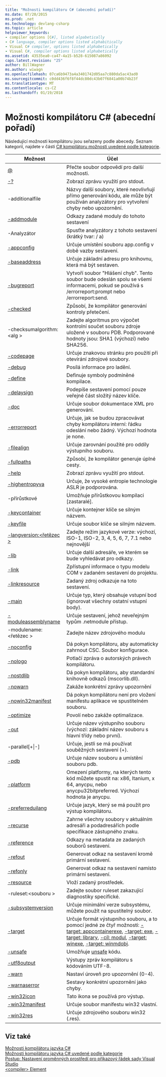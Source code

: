```yaml
---
title: "Možnosti kompilátoru C# (abecední pořadí)"
ms.date: 07/20/2015
ms.prod: .net
ms.technology: devlang-csharp
ms.topic: article
helpviewer_keywords:
- compiler options [C#], listed alpabetically
- C# language, compiler options listed alphabitically
- Visual C# compiler, options listed alphabetically
- Visual C#, compiler options listed alphabetically
ms.assetid: 43535ea0-ca47-4a15-b528-615087a86092
caps.latest.revision: "25"
author: BillWagner
ms.author: wiwagn
ms.openlocfilehash: 07ca6b9473a4a3401742d05aa7c880da5ac43ad0
ms.sourcegitcommit: c0dd436f6f8f44dc80dc43b07f6841a00b74b23f
ms.translationtype: MT
ms.contentlocale: cs-CZ
ms.lasthandoff: 01/19/2018
---
```

# <a name="c-compiler-options-listed-alphabetically"></a>Možnosti kompilátoru C# (abecední pořadí)
Následující možnosti kompilátoru jsou seřazeny podle abecedy. Seznam kategorií, najdete v části [C# kompilátoru možnosti uvedené podle kategorie](../../../csharp/language-reference/compiler-options/listed-by-category.md).  
  
|Možnost|Účel|  
|------------|-------------|  
|[@](../../../csharp/language-reference/compiler-options/response-file-compiler-option.md)|Přečte soubor odpovědí pro další možnosti.|  
|[-?](../../../csharp/language-reference/compiler-options/help-compiler-option.md)|Zobrazí zprávu využití pro stdout.|  
|-additionalfile|Názvy další soubory, které neovlivňují přímo generování kódu, ale může být používán analyzátory pro vytvoření chyby nebo upozornění.|  
|[-addmodule](../../../csharp/language-reference/compiler-options/addmodule-compiler-option.md)|Odkazy zadané moduly do tohoto sestavení|  
|-Analyzátor|Spusťte analyzátory z tohoto sestavení (krátký tvar: / a)|  
|[-appconfig](../../../csharp/language-reference/compiler-options/appconfig-compiler-option.md)|Určuje umístění souboru app.config v době vazby sestavení.|  
|[-baseaddress](../../../csharp/language-reference/compiler-options/baseaddress-compiler-option.md)|Určuje základní adresu pro knihovnu, která má být sestaven.|  
|[-bugreport](../../../csharp/language-reference/compiler-options/bugreport-compiler-option.md)|Vytvoří soubor "Hlášení chyb". Tento soubor bude odeslán spolu se všemi informacemi, pokud se používá s /errorreport:prompt nebo /errorreport:send.|  
|[-checked](../../../csharp/language-reference/compiler-options/checked-compiler-option.md)|Způsobí, že kompilátor generování kontroly přetečení.|  
|-checksumalgorithm:\<alg >|Zadejte algoritmus pro výpočet kontrolní součet souboru zdroje uložené v souboru PDB.  Podporované hodnoty jsou: SHA1 (výchozí) nebo SHA256.|  
|[-codepage](../../../csharp/language-reference/compiler-options/codepage-compiler-option.md)|Určuje znakovou stránku pro použití při otevírání zdrojové soubory.|  
|[-debug](../../../csharp/language-reference/compiler-options/debug-compiler-option.md)|Posílá informace pro ladění.|  
|[-define](../../../csharp/language-reference/compiler-options/define-compiler-option.md)|Definuje symboly podmíněné kompilace.|  
|[-delaysign](../../../csharp/language-reference/compiler-options/delaysign-compiler-option.md)|Podepíše sestavení pomocí pouze veřejné část složitý název klíče.|  
|[-doc](../../../csharp/language-reference/compiler-options/doc-compiler-option.md)|Určuje soubor dokumentace XML pro generování.|  
|[-errorreport](../../../csharp/language-reference/compiler-options/errorreport-compiler-option.md)|Určuje, jak se budou zpracovávat chyby kompilátoru interní: řádku odeslání nebo žádný. Výchozí hodnota je none.|  
|[-filealign](../../../csharp/language-reference/compiler-options/filealign-compiler-option.md)|Určuje zarovnání použité pro oddíly výstupního souboru.|  
|[-fullpaths](../../../csharp/language-reference/compiler-options/fullpaths-compiler-option.md)|Způsobí, že kompilátor generuje úplné cesty.|  
|[-help](../../../csharp/language-reference/compiler-options/help-compiler-option.md)|Zobrazí zprávu využití pro stdout.|  
|[-highentropyva](../../../csharp/language-reference/compiler-options/highentropyva-compiler-option.md)|Určuje, že vysoké entropie technologie ASLR je podporována.|  
|-přírůstkové|Umožňuje přírůstkovou kompilaci [zastaralé].|  
|[-keycontainer](../../../csharp/language-reference/compiler-options/keycontainer-compiler-option.md)|Určuje kontejner klíče se silným názvem.|  
|[-keyfile](../../../csharp/language-reference/compiler-options/keyfile-compiler-option.md)|Určuje soubor klíče se silným názvem.|  
|[-langversion:\<řetězec >](../../../csharp/language-reference/compiler-options/langversion-compiler-option.md)|Zadejte režim jazykové verze: výchozí, ISO-1, ISO-2, 3, 4, 5, 6, 7, 7.1 nebo nejnovější |  
|[-lib](../../../csharp/language-reference/compiler-options/lib-compiler-option.md)|Určuje další adresáře, ve kterém se bude vyhledávat pro odkazy.|  
|[-link](../../../csharp/language-reference/compiler-options/link-compiler-option.md)|Zpřístupní informace o typu modelu COM v zadaném sestavení do projektu.|  
|[-linkresource](../../../csharp/language-reference/compiler-options/linkresource-compiler-option.md)|Zadaný zdroj odkazuje na toto sestavení.|  
|[-main](../../../csharp/language-reference/compiler-options/main-compiler-option.md)|Určuje typ, který obsahuje vstupní bod (ignorovat všechny ostatní vstupní body).|  
|[-moduleassemblyname](../../../csharp/language-reference/compiler-options/moduleassemblyname-compiler-option.md)|Určuje sestavení, jehož neveřejným typům .netmodule přístup.|  
|-modulename:\<řetězec >|Zadejte název zdrojového modulu|  
|[-noconfig](../../../csharp/language-reference/compiler-options/noconfig-compiler-option.md)|Dá pokyn kompilátoru, aby automaticky zahrnout CSC. Soubor konfigurace.|  
|[-nologo](../../../csharp/language-reference/compiler-options/nologo-compiler-option.md)|Potlačí zpráva o autorských právech kompilátoru.|  
|[-nostdlib](../../../csharp/language-reference/compiler-options/nostdlib-compiler-option.md)|Dá pokyn kompilátoru, aby standardní knihovně odkazů (mscorlib.dll).|  
|[-nowarn](../../../csharp/language-reference/compiler-options/nowarn-compiler-option.md)|Zakáže konkrétní zprávy upozornění|  
|[-nowin32manifest](../../../csharp/language-reference/compiler-options/nowin32manifest-compiler-option.md)|Dá pokyn kompilátoru není pro vložení manifestu aplikace ve spustitelném souboru.|  
|[-optimize](../../../csharp/language-reference/compiler-options/optimize-compiler-option.md)|Povolí nebo zakáže optimalizace.|  
|[-out](../../../csharp/language-reference/compiler-options/out-compiler-option.md)|Určuje název výstupního souboru (výchozí: základní název souboru s hlavní třídy nebo první).|  
|-parallel[+&#124;-]|Určuje, jestli se má používat souběžných sestavení (+).|  
|[-pdb](../../../csharp/language-reference/compiler-options/pdb-compiler-option.md)|Určuje název souboru a umístění souboru pdb.|  
|[-platform](../../../csharp/language-reference/compiler-options/platform-compiler-option.md)|Omezení platformy, na kterých tento kód můžete spustit na: x86, Itanium, x 64, anycpu, nebo anycpu32bitpreferred. Výchozí hodnota je anycpu.|  
|[-preferreduilang](../../../csharp/language-reference/compiler-options/preferreduilang-compiler-option.md)|Určuje jazyk, který se má použít pro výstup kompilátoru.|  
|[-recurse](../../../csharp/language-reference/compiler-options/recurse-compiler-option.md)|Zahrne všechny soubory v aktuálním adresáři a podadresářích podle specifikace zástupného znaku.|  
|[-reference](../../../csharp/language-reference/compiler-options/reference-compiler-option.md)|Odkazy na metadata ze zadaných souborů sestavení.|  
|[-refout](refout-compiler-option.md)|Generovat odkaz na sestavení kromě primární sestavení.|  
|[-refonly](refonly-compiler-option.md)|Generovat odkaz na sestavení namísto primární sestavení.|  
|[-resource](../../../csharp/language-reference/compiler-options/resource-compiler-option.md)|Vloží zadaný prostředek.|  
|-ruleset:\<souboru >|Zadejte soubor ruleset zakazující diagnostiky specifické.|  
|[-subsystemversion](../../../csharp/language-reference/compiler-options/subsystemversion-compiler-option.md)|Určuje minimální verze subsystému, můžete použít na spustitelný soubor.|  
|[-target](../../../csharp/language-reference/compiler-options/target-compiler-option.md)|Určuje formát výstupního souboru, a to pomocí jedné ze čtyř možností: [-target: appcontainerexe](../../../csharp/language-reference/compiler-options/target-appcontainerexe-compiler-option.md), [-target: exe](../../../csharp/language-reference/compiler-options/target-exe-compiler-option.md), [-target: library](../../../csharp/language-reference/compiler-options/target-library-compiler-option.md), [-cíl: modul](../../../csharp/language-reference/compiler-options/target-module-compiler-option.md), [-target: winexe](../../../csharp/language-reference/compiler-options/target-winexe-compiler-option.md), [-target: winmdobj](../../../csharp/language-reference/compiler-options/target-winmdobj-compiler-option.md).|  
|[-unsafe](../../../csharp/language-reference/compiler-options/unsafe-compiler-option.md)|Umožňuje [unsafe](../../../csharp/language-reference/keywords/unsafe.md) kódu.|  
|[-utf8output](../../../csharp/language-reference/compiler-options/utf8output-compiler-option.md)|Výstupy zpráv kompilátoru s kódováním UTF-8.|  
|[-warn](../../../csharp/language-reference/compiler-options/warn-compiler-option.md)|Nastaví úroveň pro upozornění (0-4).|  
|[-warnaserror](../../../csharp/language-reference/compiler-options/warnaserror-compiler-option.md)|Sestavy konkrétní upozornění jako chyby.|  
|[-win32icon](../../../csharp/language-reference/compiler-options/win32icon-compiler-option.md)|Tato ikona se používá pro výstup.|  
|[-win32manifest](../../../csharp/language-reference/compiler-options/win32manifest-compiler-option.md)|Určuje soubor manifestu win32 vlastní.|  
|[-win32res](../../../csharp/language-reference/compiler-options/win32res-compiler-option.md)|Určuje zdrojového souboru win32 (.res).|  
  
## <a name="see-also"></a>Viz také  
 [Možnosti kompilátoru jazyka C#](../../../csharp/language-reference/compiler-options/index.md)  
 [Možnosti kompilátoru jazyka C# uvedené podle kategorie](../../../csharp/language-reference/compiler-options/listed-by-category.md)  
 [Postup: Nastavení proměnných prostředí pro příkazový řádek sady Visual Studio](../../../csharp/language-reference/compiler-options/how-to-set-environment-variables-for-the-visual-studio-command-line.md)  
 [\<compiler> Element](../../../framework/configure-apps/file-schema/compiler/compiler-element.md)
